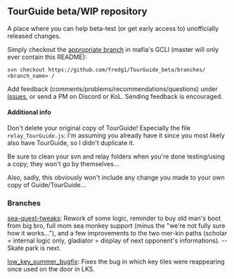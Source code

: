 ## TourGuide beta/WIP repository

A place where you can help beta-test (or get early access to) unofficially released changes.

Simply checkout the [appropriate branch](https://github.com/fredg1/TourGuide_beta/branches) in mafia's GCLI (master will only ever contain this README):

`svn checkout https://github.com/fredg1/TourGuide_beta/branches/ <branch_name> /`

Add feedback (comments/problems/recommendations/questions) under [Issues](https://github.com/fredg1/TourGuide_beta/issues), or send a PM on Discord or KoL.
Sending feedback is encouraged.


#### Additional info
Don't delete your original copy of TourGuide! Especially the file `relay_TourGuide.js`: I'm assuming you already have it since you most likely also have TourGuide, so I didn't duplicate it.

Be sure to clean your svn and relay folders when you're done testing/using a copy; they won't go by themselves...


Also, sadly, this obviously won't include any change you made to your own copy of Guide/TourGuide...

### Branches

[sea-quest-tweaks](https://github.com/cdrock/TourGuide/pull/22): Rework of some logic, reminder to buy old man's boot from big bro, full mom sea monkey support (minus the "we're not fully sure how it works..."), and a few improvements to the two mer-kin paths (scholar = internal logic only, gladiator = display of next opponent's informations). -- Skate park is next.

[low_key_summer_bugfix](https://github.com/cdrock/TourGuide/pull/39): Fixes the bug in which key tiles were reappearing once used on the door in LKS.
